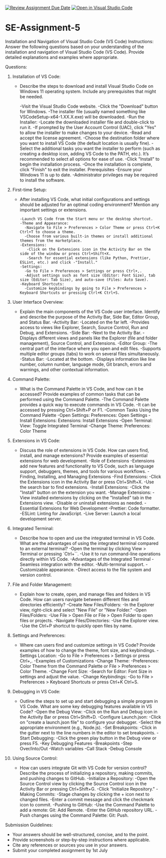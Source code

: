 [![Review Assignment Due Date](https://classroom.github.com/assets/deadline-readme-button-22041afd0340ce965d47ae6ef1cefeee28c7c493a6346c4f15d667ab976d596c.svg)](https://classroom.github.com/a/XoLGRbHq)
[![Open in Visual Studio Code](https://classroom.github.com/assets/open-in-vscode-2e0aaae1b6195c2367325f4f02e2d04e9abb55f0b24a779b69b11b9e10269abc.svg)](https://classroom.github.com/online_ide?assignment_repo_id=15337508&assignment_repo_type=AssignmentRepo)
# SE-Assignment-5
Installation and Navigation of Visual Studio Code (VS Code)
 Instructions:
Answer the following questions based on your understanding of the installation and navigation of Visual Studio Code (VS Code). Provide detailed explanations and examples where appropriate.

 Questions:

1. Installation of VS Code:
   - Describe the steps to download and install Visual Studio Code on Windows 11 operating system. Include any prerequisites that might be needed.

        -Visit the Visual Studio Code website.
        -Click the "Download" button for Windows.
        -The installer file (usually named something like VSCodeSetup-x64-1.XX.X.exe) will be downloaded.
        -Run the Installer:
        -Locate the downloaded installer file and double-click to run it.
        -If prompted by the User Account Control (UAC), click "Yes" to allow the installer to make changes to your device.
        -Read and accept the license agreement.
        -Choose the destination folder where you want to install VS Code (the default location is usually fine).
        -Select the additional tasks you want the installer to perform (such as creating a desktop icon, adding VS Code to the PATH, etc.). It’s recommended to select all options for ease of use.
        -Click "Install" to begin the installation process.
        -Once the installation is complete, click "Finish" to exit the installer.
   Prerequisites
    -Ensure your Windows 11 is up to date.
    -Administrator privileges may be required to install the software.

2. First-time Setup:
   - After installing VS Code, what initial configurations and settings should be adjusted for an optimal coding environment? Mention any important settings or extensions.

         -Launch VS Code from the Start menu or the desktop shortcut.
         -Theme and Appearance:
           -Navigate to File > Preferences > Color Theme or press Ctrl+K Ctrl+T to choose a theme.
           -Choose from various built-in themes or install additional themes from the marketplace.
         -Extensions:
            -Click on the Extensions icon in the Activity Bar on the side of the window or press Ctrl+Shift+X.
            -Search for essential extensions (like Python, Prettier, ESLint, etc.) and click -"Install."
         -Settings:
           -Go to File > Preferences > Settings or press Ctrl+,.
           -Adjust settings such as font size (Editor: Font Size), tab size (Editor: Tab Size), and auto-save (Files: Auto Save).
         -Keyboard Shortcuts:
           -Customize keybindings by going to File > Preferences > Keyboard Shortcuts or pressing Ctrl+K Ctrl+S.

3. User Interface Overview:
   - Explain the main components of the VS Code user interface. Identify and describe the purpose of the Activity Bar, Side Bar, Editor Group, and Status Bar.
       -Activity Bar:
          -Located on the far left.
          -Provides access to views like Explorer, Search, Source Control, Run and Debug, and Extensions.
        -Side Bar:
          -Next to the Activity Bar.
          -Displays different views and panels like the Explorer (file and folder management), Source Control, and Extensions.
        -Editor Group:
          -The central part of the interface where you open and edit files.
          -Supports multiple editor groups (tabs) to work on several files simultaneously.
        -Status Bar:
          -Located at the bottom.
          -Displays information like line number, column number, language mode, Git branch, errors and warnings, and other contextual information.

4. Command Palette:
   - What is the Command Palette in VS Code, and how can it be accessed? Provide examples of common tasks that can be performed using the Command Palette.
      -The Command Palette provides a quick way to execute commands in VS Code.
      -It can be accessed by pressing Ctrl+Shift+P or F1.
      -Common Tasks Using the Command Palette
         -Open Settings: Preferences: Open Settings
         -Install Extensions: Extensions: Install Extensions
         -Open Terminal: View: Toggle Integrated Terminal
         -Change Theme: Preferences: Color Theme

5. Extensions in VS Code:
   - Discuss the role of extensions in VS Code. How can users find, install, and manage extensions? Provide examples of essential extensions for web development.
       -Role of Extensions
         -Extensions add new features and functionality to VS Code, such as language support, debuggers, themes, and tools for various workflows.
         -Finding, Installing, and Managing Extensions
       -Find Extensions:
         -Click the Extensions icon in the Activity Bar or press Ctrl+Shift+X.
         -Use the search bar to find extensions.
       -Install Extensions:
         -Click the "Install" button on the extension you want.
       -Manage Extensions:
         -View installed extensions by clicking on the "Installed" tab in the Extensions view.
         -Disable or uninstall extensions as needed.
       -Essential Extensions for Web Development
         -Prettier: Code formatter.
         -ESLint: Linting for JavaScript.
         -Live Server: Launch a local development server.


6. Integrated Terminal:
   - Describe how to open and use the integrated terminal in VS Code. What are the advantages of using the integrated terminal compared to an external terminal?
           -Open the terminal by clicking View > Terminal or pressing `Ctrl+``.
           -Use it to run command-line operations directly within VS Code.
           -Advantages of the Integrated Terminal
             -Seamless integration with the editor.
             -Multi-terminal support.
             -Customizable appearance.
             -Direct access to the file system and version control.

7. File and Folder Management:
   - Explain how to create, open, and manage files and folders in VS Code. How can users navigate between different files and directories efficiently?
      -Create New Files/Folders:
        -In the Explorer view, right-click and select "New File" or "New Folder."
      -Open Files/Folders:
        -Use File > Open File or File > Open Folder to open files or projects.
      -Navigate Files/Directories:
        -Use the Explorer view.
        -Use the Ctrl+P shortcut to quickly open files by name.

8. Settings and Preferences:
   - Where can users find and customize settings in VS Code? Provide examples of how to change the theme, font size, and keybindings.
         -Settings Location:
            -Go to File > Preferences > Settings or press Ctrl+,.
          -Examples of Customizations
            -Change Theme:
               -Preferences: Color Theme from the Command Palette or File > Preferences > Color Theme.
            -Change Font Size:
               -Search for Editor: Font Size in settings and adjust the value.
            -Change Keybindings:
               -Go to File > Preferences > Keyboard Shortcuts or press Ctrl+K Ctrl+S.

9. Debugging in VS Code:
   - Outline the steps to set up and start debugging a simple program in VS Code. What are some key debugging features available in VS Code?
          -Open the Debug View:
              -Click on the Run and Debug icon in the Activity Bar or press Ctrl+Shift+D.
              -Configure Launch.json:
              -Click on "create a launch.json file" to configure your debugger.
              -Select the appropriate environment (e.g., Node.js).
              -Set Breakpoints:
              -Click in the gutter next to the line numbers in the editor to set breakpoints.
              -Start Debugging:
              -Click the green play button in the Debug view or press F5.
          -Key Debugging Features
            -Breakpoints
            -Step Over/Into/Out
            -Watch variables
            -Call Stack
            -Debug Console

10. Using Source Control:
    - How can users integrate Git with VS Code for version control? Describe the process of initializing a repository, making commits, and pushing changes to GitHub.
       -Initialize a Repository:
         -Open the Source Control view by clicking the Source Control icon in the Activity Bar or pressing Ctrl+Shift+G.
         -Click "Initialize Repository."
       -Making Commits:
         -Stage changes by clicking the + icon next to changed files.
         -Enter a commit message and click the checkmark icon to commit.
         -Pushing to GitHub:
       -Use the Command Palette to add a remote: Git: Add Remote.
         -Enter the GitHub repository URL.
         -Push changes using the Command Palette: Git: Push.

 Submission Guidelines:
- Your answers should be well-structured, concise, and to the point.
- Provide screenshots or step-by-step instructions where applicable.
- Cite any references or sources you use in your answers.
- Submit your completed assignment by 1st July 


